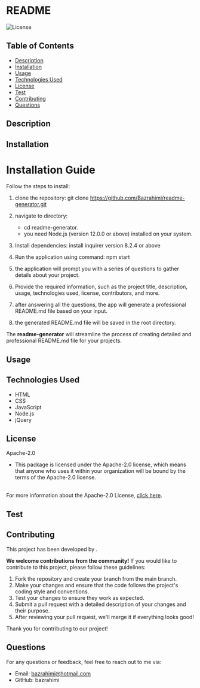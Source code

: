 
# README 

![License](https://img.shields.io/badge/License-Apache%202.0-blue.png)

## Table of Contents
- [Description](#description)
- [Installation](#installation)
- [Usage](#usage)
- [Technologies Used](#technologies-used)
- [License](#license)
- [Test](#test)
- [Contributing](#contributing)
- [Questions](#questions)

## Description


## Installation

  # Installation Guide

  Follow the steps to install:

  1.  clone the repository:
      git clone https://github.com/Bazrahimi/readme-generator.git

  2.  navigate to directory:
      - cd readme-generator.
      - you need Node.js (version 12.0.0 or above) installed on your system.
      
  3.  Install dependencies:
      install inquirer version 8.2.4 or above

  4.  Run the application using command:
      npm start

  5.  the application will prompt you with a series of questions to gather details about your project.
  
  6.  Provide the required information, such as the project title, description, usage, technologies used, license, contributors, and more.

  7. after answering all the questions, the app will generate a professional README.md file based on your input.

  8. the generated README.md file will be saved in the root directory.

  The <b>readme-generator</b> will streamline the process of creating detailed and professional README.md file for your projects.
  

## Usage


## Technologies Used


- HTML
- CSS
- JavaScript
- Node.js
- jQuery


## License
 Apache-2.0 <br>
      <ul>
        <li>
           This package is licensed under the Apache-2.0 license, which means that anyone who uses it within your organization will be bound by the terms of the Apache-2.0 license.
        </li>
      </ul>
      <br>
      For more information about the Apache-2.0 License, [click here](https://www.apache.org/licenses/LICENSE-2.0).

## Test


## Contributing
This project has been developed by .

**We welcome contributions from the community!** If you would like to contribute to this project, please follow these guidelines:

1. Fork the repository and create your branch from the main branch.
2. Make your changes and ensure that the code follows the project's coding style and conventions.
3. Test your changes to ensure they work as expected.
4. Submit a pull request with a detailed description of your changes and their purpose.
5. After reviewing your pull request, we'll merge it if everything looks good!

Thank you for contributing to our project!
    

## Questions
For any questions or feedback, feel free to reach out to me via:
- Email: bazrahimi@hotmail.com
- GitHub: bazrahimi
